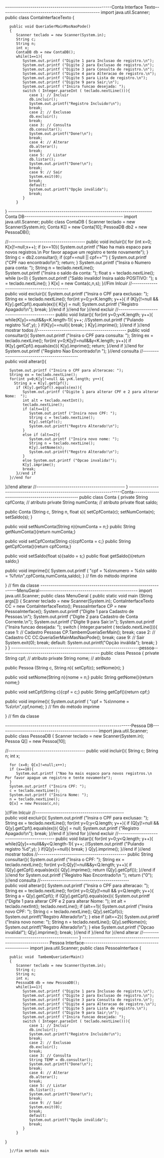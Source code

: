------------------------------------------------------Conta Interface Texto--------------------------------------------------
import java.util.Scanner;
public class ContaInterfaceTexto
{
 
      public void QueriaSerMainMasNaoPode()
      {
         Scanner teclado = new Scanner(System.in);
         String c;
         String n;       
         int x;
         ContaDB db = new ContaDB();
         while(1==1){
            System.out.printf ("Digite 1 para Inclusao de registro.\n");
            System.out.printf ("Digite 2 para Exclusao de registro.\n");
            System.out.printf ("Digite 3 para Consulta de registro.\n");
            System.out.printf ("Digite 4 para Alteracao de registro.\n");
            System.out.printf ("Digite 5 para Lista de registro.\n");
            System.out.printf ("Digite 9 para Sair;\n");
            System.out.printf ("Insira funcao desejada: ");
            switch ( Integer.parseInt ( teclado.nextLine())){  
               case 1: // Incluir
               db.incluir();
               System.out.printf("Registro Incluido!\n");
               break;
               case 2: // Exclusao
               db.excluir();
               break;
               case 3: // Consulta
               db.consultar();
               System.out.printf("Done!\n");
               break;
               case 4: // Alterar
               db.alterar();
               break;
               case 5: // Listar
               db.listar();
               System.out.printf("Done!\n");
               break;
               case 9: // Sair
               System.exit(0);
               break;
               default:
               System.out.printf("Opção inválida");
               break;
            }
         }
}
-------------------------------------------------------------------------Conta DB--------------------------------------------------
import java.util.Scanner;
public class ContaDB
{
   Scanner teclado = new Scanner(System.in);
   Conta K[] = new Conta[10];
   PessoaDB db2 = new PessoaDB();

 //---------------------------------------
   public void incluir(){
    for (int x=0; K[x]!=null;x++);
      if (x==10){
         System.out.printf ("Nao ha mais espaco para novos registros.\n Por favor apague um registro e tente novamente");
      }
      String c = db2.consultar();
      if (cpf==null || cpf=="")
      {
         System.out.printf ("CPF nao encontrado!\n");
         return;
      }
      System.out.printf ("Insira o Numero para conta: ");
      String n = teclado.nextLine();     
      System.out.printf ("Insira o saldo da conta: ");
      float s = teclado.nextLine();
      while (s<0)
      {
          System.out.printf ("Saldo invalido! Insira saldo POSITIVO: ");
          s = teclado.nextLine();
      }
      K[x] = new Conta(c,n,s);
   }//Fim Inlcuir
//---------------------------------------------  
  public void excluir(){
      System.out.printf ("Insira o CPF para exclusao: ");
      String ex = teclado.nextLine();
      for(int y=0;y<K.length; y++){
         if (K[y]!=null && K[y].getCpf().equals(ex)){
            K[y] = null;
            System.out.printf ("Registro Apagado!\n");
            break;
         }//end if
      }//end for
   }//end excluir
//---------------------------------------------
   public void listar(){
      for(int y=0;y<K.length; y++){
         while(K[y]==null&&y<K.length-1){
            y++;
            //System.out.printf ("Pulando registro %d",y);
         }
         if(K[y]==null){
            break;
         }
         K[y].imprime();
      }//end if
   }//end mostrar todos
//--------------------------------------------- 
   public void consultar(){
   System.out.printf ("Insira o CPF para consulta: ");
      String ex = teclado.nextLine();
      for(int y=0;K[y]!=null&&y<K.length; y++){
          if (K[y].getCpf().equals(ex)){
            K[y].imprime();
            return;
         }//end if
      }//end for
      System.out.printf ("Registro Nao Encontrado!\n ");
   }//end consulta
//---------------------------------------------  
   public void alterar(){
     
      System.out.printf ("Insira o CPF para alteracao: ");
      String ex = teclado.nextLine();
      for(int y=0;K[y]!=null && y<K.length; y++){
        String a = K[y].getCpf();
         if (K[y].getCpf().equals(ex)){
            System.out.printf ("Digite 1 para alterar CPF e 2 para alterar Nome:  ");
            int alt = teclado.nextInt();
            teclado.nextLine();
            if (alt==1){
               System.out.printf ("Insira novo CPF: ");
               String c = teclado.nextLine();
               K[y].setCpf(c);
               System.out.printf("Regstro Alterado!\n");
            }
            else if (alt==2){
               System.out.printf ("Insira novo nome: ");
               String n = teclado.nextLine();
               K[y].setNome(n);
               System.out.printf("Regstro Alterado!\n");
            }
            else System.out.printf ("Opcao invalida!");
            K[y].imprime();
            break;
         }//end if
      }//end for
   }//end alterar
//---------------------------------------------
}
--------------------------------------------------------------------------Conta--------------------------------------------------
public class Conta 
{
  private String cpfConta;  // atributo
  private String numConta; // atributo
  private float saldo;
  
  public Conta (String c, String n, float s){
     setCpfConta(c);
     setNumConta(n);
     setSaldo(s);
  } 
 
  public void setNumConta(String n){numConta = n;}
  public String getNumConta(){return numConta;}
 
  public void setCpfConta(String c){cpfConta = c;}
  public String getCpfConta(){return cpfConta;}
  
  public void setSaldo(float s){saldo = s;}
  public float getSaldo(){return saldo;}
  
  public void imprime(){ System.out.printf ( "cpf = %s\nnumero = %s\n saldo = %f\n\n",cpfConta,numConta,saldo); } // fim do método imprime

} // fim da classe
------------------------------------------------------------------MenuGeral--------------------------------------------------
import java.util.Scanner;
public class MenuGeral
{
   public static void main (String args[])
   {
      Scanner teclado = new Scanner(System.in);
      ContaInterfaceTexto CC = new ContaInterfaceTexto();
      PessoaInterface CP = new PessoaInterface();
      System.out.printf ("Digite 1 para Cadastro de Pessoas.\n");
      System.out.printf ("Digite 2 para Cadastro de Conta Corrente.\n");
      System.out.printf ("Digite 9 para Sair.\n");
      System.out.printf ("Insira funcao desejada: ");
      switch ( Integer.parseInt ( teclado.nextLine())){  
               case 1: // Cadastro Pessoas
               CP.TambemQueriaSerMain();
               break;
               case 2: // Cadastro CC
               CC.QueriaSerMainMasNaoPode();
               break;
               case 9: // Sair
               System.exit(0);
               break;
               default:
               System.out.printf("Opção inválida");
               break;
      }
   }
}
-----------------------------------------------------------------pessoa--------------------------------------------------
public class Pessoa 
{
  private String cpf;  // atributo
  private String nome; // atributo
  
  public Pessoa (String c, String n){
     setCpf(c);
     setNome(n);
  } 
 
  public void setNome(String n){nome = n;}
  public String getNome(){return nome;}
 
  public void setCpf(String c){cpf = c;}
  public String getCpf(){return cpf;}
  
  public void imprime(){ System.out.printf ( "cpf = %s\nnome = %s\n\n",cpf,nome); } // fim do método imprime

} // fim da classe

----------------------------------------------------------------Pessoa DB--------------------------------------------------
import java.util.Scanner;
public class PessoaDB
{
   Scanner teclado = new Scanner(System.in);
   Pessoa Q[] = new Pessoa[10];

 //---------------------------------------
   public void incluir(){
      String c;
      String n;
      int x;
      
      for (x=0; Q[x]!=null;x++);
      if (x==10){
         System.out.printf ("Nao ha mais espaco para novos registros.\n Por favor apague um registro e tente novamente");
      }
      System.out.printf ("Insira CPF: ");
      c = teclado.nextLine();
      System.out.printf ("Insira Nome: ");
      n = teclado.nextLine();
      Q[x] = new Pessoa(c,n);
   }//Fim Inlcuir
//---------------------------------------------  
  public void excluir(){
      System.out.printf ("Insira o CPF para exclusao: ");
      String ex = teclado.nextLine();
      for(int y=0;y<Q.length; y++){
         if (Q[y]!=null && Q[y].getCpf().equals(ex)){
            Q[y] = null;
            System.out.printf ("Registro Apagado!\n");
            break;
         }//end if
      }//end for
   }//end excluir
//---------------------------------------------
   public void listar(){
      for(int y=0;y<Q.length; y++){
         while(Q[y]==null&&y<Q.length-1){
            y++;
            //System.out.printf ("Pulando registro %d",y);
         }
         if(Q[y]==null){
            break;
         }
         Q[y].imprime();
      }//end if
   }//end mostrar todos
//--------------------------------------------- 
   public String consultar(){
   System.out.printf ("Insira o CPF: ");
      String ex = teclado.nextLine();
      for(int y=0;Q[y]!=null&&y<Q.length; y++){
          if (Q[y].getCpf().equals(ex)){
            Q[y].imprime();
            return (Q[y].getCpf());
         }//end if
      }//end for
      System.out.printf ("Registro Nao Encontrado!\n ");
      return ("0");
   }//end consulta
//---------------------------------------------  
   public void alterar(){
      System.out.printf ("Insira o CPF para alteracao: ");
      String ex = teclado.nextLine();
      for(int y=0;Q[y]!=null && y<Q.length; y++){
        String a = Q[y].getCpf();
         if (Q[y].getCpf().equals(ex)){
            System.out.printf ("Digite 1 para alterar CPF e 2 para alterar Nome:  ");
            int alt = teclado.nextInt();
            teclado.nextLine();
            if (alt==1){
               System.out.printf ("Insira novo CPF: ");
               String c = teclado.nextLine();
               Q[y].setCpf(c);
               System.out.printf("Regstro Alterado!\n");
            }
            else if (alt==2){
               System.out.printf ("Insira novo nome: ");
               String n = teclado.nextLine();
               Q[y].setNome(n);
               System.out.printf("Regstro Alterado!\n");
            }
            else System.out.printf ("Opcao invalida!");
            Q[y].imprime();
            break;
         }//end if
      }//end for
   }//end alterar
//---------------------------------------------
}
------------------------------------------------------------- Pessoa Interface--------------------------------------------------
import java.util.Scanner;
public class PessoaInterface
{
 
      public void  TambemQueriaSerMain()
      {
         Scanner teclado = new Scanner(System.in);
         String c;
         String n;       
         int x;
         PessoaDB db = new PessoaDB();
         while(1==1){
            System.out.printf ("Digite 1 para Inclusao de registro.\n");
            System.out.printf ("Digite 2 para Exclusao de registro.\n");
            System.out.printf ("Digite 3 para Consulta de registro.\n");
            System.out.printf ("Digite 4 para Alteracao de registro.\n");
            System.out.printf ("Digite 5 para Lista de registro.\n");
            System.out.printf ("Digite 9 para Sair;\n");
            System.out.printf ("Insira funcao desejada: ");
            switch ( Integer.parseInt ( teclado.nextLine())){  
               case 1: // Incluir
               db.incluir();
               System.out.printf("Registro Incluido!\n");
               break;
               case 2: // Exclusao
               db.excluir();
               break;
               case 3: // Consulta
               String TEMP = db.consultar();
               System.out.printf("Done!\n");
               break;
               case 4: // Alterar
               db.alterar();
               break;
               case 5: // Listar
               db.listar();
               System.out.printf("Done!\n");
               break;
               case 9: // Sair
               System.exit(0);
               break;
               default:
               System.out.printf("Opção inválida");
               break;
            }
         }
}

   
      
           
        
      }//fim metodo main

      
           
